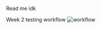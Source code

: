 Read me idk

Week 2 testing workflow
![workflow](https://github.com/<UserName>/<RepositoryName>/actions/workflows/main.yml/badge.svg)
